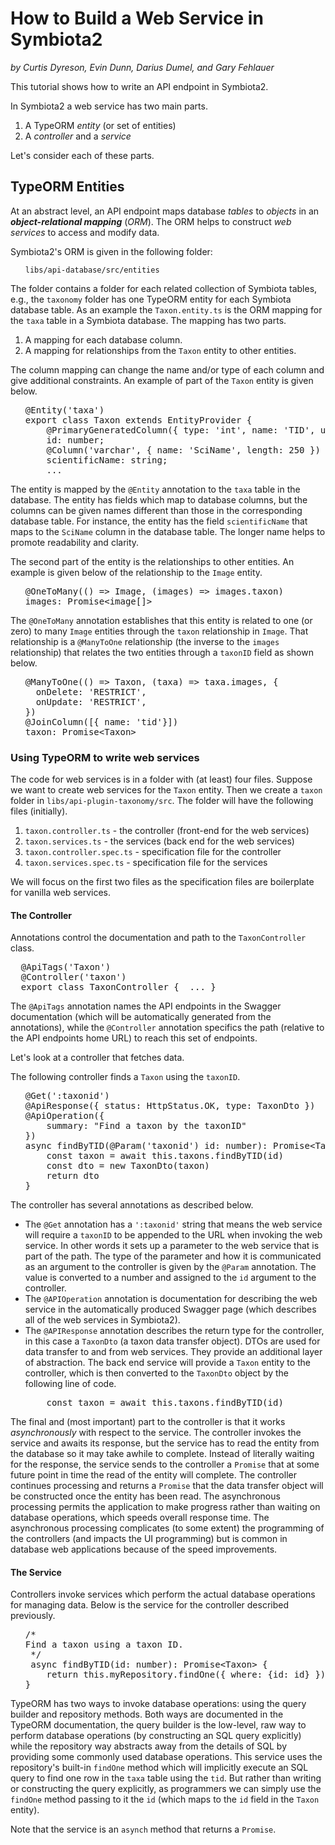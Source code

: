 # How to Build a Web Service in Symbiota2

_by Curtis Dyreson, Evin Dunn, Darius Dumel, and Gary Fehlauer_

This tutorial shows how to write an API endpoint in Symbiota2.

In Symbiota2 a web service has two main parts. 

1. A TypeORM *entity* (or set of entities)
2. A *controller* and a *service*

Let's consider each of these parts.

## TypeORM Entities
At an abstract level, an API endpoint maps database  _tables_ to  _objects_  in an  **_object-relational mapping_**  (_ORM_). The ORM helps to construct  _web services_ to access and modify data.

Symbiota2's ORM is given in the following folder:
<ul>
<code>libs/api-database/src/entities</code>
</ul>
The folder contains a folder for each related collection of Symbiota tables, e.g., the <code>taxonomy</code> folder has one TypeORM entity for each Symbiota database table.   As an example the <code>Taxon.entity.ts</code> is the ORM mapping for the <code>taxa</code> table in a Symbiota database.  The mapping has two parts.

1. A mapping for each database column.
2. A mapping for relationships from the <code>Taxon</code> entity to other entities.

The column mapping can change the name and/or type of each column and give additional constraints.  An example of part of the <code>Taxon</code>
entity is given below.

<ul>
<pre>
@Entity('taxa')
export class Taxon extends EntityProvider {  
    @PrimaryGeneratedColumn({ type: 'int', name: 'TID', unsigned: true })  
    id: number; 
    @Column('varchar', { name: 'SciName', length: 250 })  
    scientificName: string;
    ...
</pre>
</ul>

The entity is mapped by the <code>@Entity</code> annotation to the <code>taxa</code> table in the database.  The entity has fields which map to database columns, but the columns can be given names different than those in the corresponding database table.  For instance, the entity has the field <code>scientificName</code> that maps to the <code>SciName</code> column in the database table.  The longer name helps to promote readability and clarity.

The second part of the entity is the relationships to other entities.  An example is given below of the relationship to the <code>Image</code> entity.
<ul>
<pre>
@OneToMany(() => Image, (images) => images.taxon)  
images: Promise&lt;image[]>
</pre>
</ul>
The <code>@OneToMany</code> annotation establishes that this entity is related to one (or zero) to many <code>Image</code> entities through the <code>taxon</code> relationship in <code>Image</code>.
That relationship is a <code>@ManyToOne</code> relationship (the inverse to the <code>images</code> relationship) that relates the two entities through a <code>taxonID</code> field as shown below.
<ul>
<pre>
@ManyToOne(() => Taxon, (taxa) => taxa.images, {  
  onDelete: 'RESTRICT',  
  onUpdate: 'RESTRICT',  
})  
@JoinColumn([{ name: 'tid'}])  
taxon: Promise&lt;Taxon>
</pre>
</ul>

### Using TypeORM to write web services

The code for web services is in a folder with (at least) four files.  Suppose we want to create web services for the `Taxon` entity.  Then we create a `taxon` folder in  `libs/api-plugin-taxonomy/src`.  The folder will have the following files (initially).

1. `taxon.controller.ts` - the controller  (front-end for the web services)
2. `taxon.services.ts` - the services (back end for the web services)
3. `taxon.controller.spec.ts` - specification file for the controller
4. `taxon.services.spec.ts` - specification file for the services

We will focus on the first two files as the specification files are boilerplate for vanilla web services.

#### The Controller

Annotations control the documentation and path to the `TaxonController` class.
<pre>
  @ApiTags('Taxon')
  @Controller('taxon')  
  export class TaxonController {  ... }
</pre>
The `@ApiTags` annotation names the API endpoints in the Swagger documentation (which will be automatically generated from the annotations), while the `@Controller` annotation specifics the path (relative to the API endpoints home URL) to reach this set of endpoints.

Let's look at a controller that fetches data.

The following controller finds a <code>Taxon</code> using the <code>taxonID</code>.
<ul>
<pre>
@Get(':taxonid')  
@ApiResponse({ status: HttpStatus.OK, type: TaxonDto })  
@ApiOperation({  
    summary: "Find a taxon by the taxonID"  
})  
async findByTID(@Param('taxonid') id: number): Promise&lt;TaxonDto> {  
    const taxon = await this.taxons.findByTID(id)  
    const dto = new TaxonDto(taxon)  
    return dto  
}
</pre>
</ul>
The controller has several annotations as described below.
<ul>
<li>
The <code>@Get</code> annotation has a <code>':taxonid'</code> string that means the web service will require a <code>taxonID</code> to be appended to the URL when invoking the web service.  In other words it sets up a parameter to the web service that is part of the path.  The type of the parameter and how it is communicated as an argument to the controller is given by the <code>@Param</code> annotation.  The value is converted to a number and assigned to the <code>id</code> argument to the controller.  
</li>
<li>
The <code>@APIOperation</code> annotation is documentation for describing the web service in the automatically produced Swagger page (which describes all of the web services in Symbiota2).
</li>
<li>
The <code>@APIResponse</code> annotation describes the return type for the controller, in this case a <code>TaxonDto</code> (a taxon data transfer object). DTOs are used for data transfer to and from web services. They provide an additional layer of abstraction.  The back end service will provide a <code>Taxon</code> entity to the controller, which is then converted to the <code>TaxonDto</code> object by the following line of code.
<pre>
    const taxon = await this.taxons.findByTID(id)  
</pre>
</li>
</ul>
The final and (most important) part to the controller is that it works <em>asynchronously</em> with respect to the service.  The controller invokes the service and awaits its response, but the service has to read the entity from the database so it may take awhile to complete.  Instead of literally waiting for the response, the service sends to the controller a <code>Promise</code> that at some future point in time the read of the entity will complete.  The controller continues processing and returns a <code>Promise</code> that the data transfer object will be constructed once the entity has been read.  The asynchronous processing permits the application to make progress rather than waiting on database operations, which speeds overall response time.  The asynchronous processing complicates (to some extent) the programming of the controllers (and impacts the UI programming) but is common in database web applications because of the speed improvements.

#### The Service
Controllers invoke services which perform the actual database operations for managing data.  Below is the service for the controller described previously.
<ul>
<pre>
/*  
Find a taxon using a taxon ID.  
 */
 async findByTID(id: number): Promise&lt;Taxon> {  
    return this.myRepository.findOne({ where: {id: id} })  
}
</pre>
</ul>
TypeORM has two ways to invoke database operations: using the query builder and repository methods.  Both ways are documented in the TypeORM documentation, the query builder is the low-level, raw way to perform database operations (by constructing an SQL query explicitly) while the repository way abstracts away from the details of SQL by providing some commonly used database operations.  This service uses the repository's built-in <code>findOne</code> method which will implicitly execute an SQL query to find one row in the <code>taxa</code> table using the <code>tid</code>.   But rather than writing or constructing the query explicitly, as programmers we can simply use the <code>findOne</code> method passing to it the <code>id</code> (which maps to the <code>id</code> field in the <code>Taxon</code> entity).  

Note that the service is an <code>asynch</code> method that returns a <code>Promise</code>.


```
